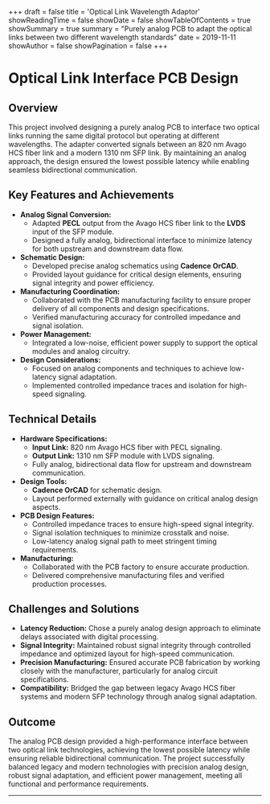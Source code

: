 +++
draft = false
title = 'Optical Link Wavelength Adaptor'
showReadingTime = false
showDate = false
showTableOfContents = true
showSummary = true
summary = "Purely analog PCB to adapt the optical links between two different wavelength standards"
date = 2019-11-11
showAuthor = false
showPagination =  false
+++

# Optical Link Interface PCB Design

## Overview
This project involved designing a purely analog PCB to interface two optical links running the same digital protocol but operating at different wavelengths. The adapter converted signals between an 820 nm Avago HCS fiber link and a modern 1310 nm SFP link. By maintaining an analog approach, the design ensured the lowest possible latency while enabling seamless bidirectional communication.

## Key Features and Achievements
- **Analog Signal Conversion:**
  - Adapted **PECL** output from the Avago HCS fiber link to the **LVDS** input of the SFP module.
  - Designed a fully analog, bidirectional interface to minimize latency for both upstream and downstream data flow.
- **Schematic Design:**
  - Developed precise analog schematics using **Cadence OrCAD**.
  - Provided layout guidance for critical design elements, ensuring signal integrity and power efficiency.
- **Manufacturing Coordination:**
  - Collaborated with the PCB manufacturing facility to ensure proper delivery of all components and design specifications.
  - Verified manufacturing accuracy for controlled impedance and signal isolation.
- **Power Management:**
  - Integrated a low-noise, efficient power supply to support the optical modules and analog circuitry.
- **Design Considerations:**
  - Focused on analog components and techniques to achieve low-latency signal adaptation.
  - Implemented controlled impedance traces and isolation for high-speed signaling.

## Technical Details
- **Hardware Specifications:**
  - **Input Link:** 820 nm Avago HCS fiber with PECL signaling.
  - **Output Link:** 1310 nm SFP module with LVDS signaling.
  - Fully analog, bidirectional data flow for upstream and downstream communication.
- **Design Tools:**
  - **Cadence OrCAD** for schematic design.
  - Layout performed externally with guidance on critical analog design aspects.
- **PCB Design Features:**
  - Controlled impedance traces to ensure high-speed signal integrity.
  - Signal isolation techniques to minimize crosstalk and noise.
  - Low-latency analog signal path to meet stringent timing requirements.
- **Manufacturing:**
  - Collaborated with the PCB factory to ensure accurate production.
  - Delivered comprehensive manufacturing files and verified production processes.

## Challenges and Solutions
- **Latency Reduction:** Chose a purely analog design approach to eliminate delays associated with digital processing.
- **Signal Integrity:** Maintained robust signal integrity through controlled impedance and optimized layout for high-speed communication.
- **Precision Manufacturing:** Ensured accurate PCB fabrication by working closely with the manufacturer, particularly for analog circuit specifications.
- **Compatibility:** Bridged the gap between legacy Avago HCS fiber systems and modern SFP technology through analog signal adaptation.

## Outcome
The analog PCB design provided a high-performance interface between two optical link technologies, achieving the lowest possible latency while ensuring reliable bidirectional communication. The project successfully balanced legacy and modern technologies with precision analog design, robust signal adaptation, and efficient power management, meeting all functional and performance requirements.

---
